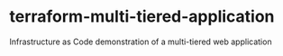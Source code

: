 # terraform-multi-tiered-application
Infrastructure as Code demonstration of a multi-tiered web application
